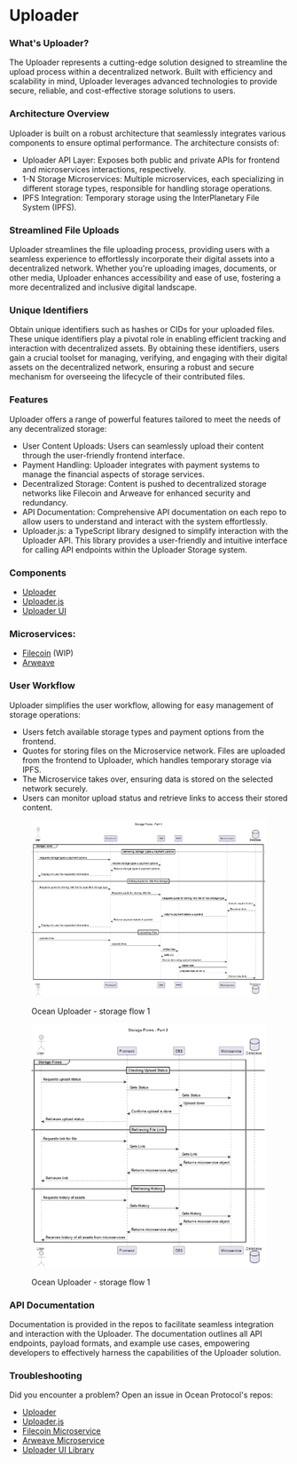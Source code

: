 # Uploader

### What's Uploader?

The Uploader represents a cutting-edge solution designed to streamline the upload process within a decentralized network. Built with efficiency and scalability in mind, Uploader leverages advanced technologies to provide secure, reliable, and cost-effective storage solutions to users.

### Architecture Overview

Uploader is built on a robust architecture that seamlessly integrates various components to ensure optimal performance. The architecture consists of:

- Uploader API Layer: Exposes both public and private APIs for frontend and microservices interactions, respectively.
- 1-N Storage Microservices: Multiple microservices, each specializing in different storage types, responsible for handling storage operations.
- IPFS Integration: Temporary storage using the InterPlanetary File System (IPFS).

### Streamlined File Uploads

Uploader streamlines the file uploading process, providing users with a seamless experience to effortlessly incorporate their digital assets into a decentralized network. Whether you're uploading images, documents, or other media, Uploader enhances accessibility and ease of use, fostering a more decentralized and inclusive digital landscape.

### Unique Identifiers

Obtain unique identifiers such as hashes or CIDs for your uploaded files. These unique identifiers play a pivotal role in enabling efficient tracking and interaction with decentralized assets. By obtaining these identifiers, users gain a crucial toolset for managing, verifying, and engaging with their digital assets on the decentralized network, ensuring a robust and secure mechanism for overseeing the lifecycle of their contributed files.

### Features

Uploader offers a range of powerful features tailored to meet the needs of any decentralized storage:

- User Content Uploads: Users can seamlessly upload their content through the user-friendly frontend interface.
- Payment Handling: Uploader integrates with payment systems to manage the financial aspects of storage services.
- Decentralized Storage: Content is pushed to decentralized storage networks like Filecoin and Arweave for enhanced security and redundancy.
- API Documentation: Comprehensive API documentation on each repo to allow users to understand and interact with the system effortlessly.
- Uploader.js: a TypeScript library designed to simplify interaction with the Uploader API. This library provides a user-friendly and intuitive interface for calling API endpoints within the Uploader Storage system.

### Components

- [Uploader](https://github.com/oceanprotocol/decentralized_storage_backend)
- [Uploader.js](https://github.com/oceanprotocol/uploader.js)
- [Uploader UI](https://github.com/oceanprotocol/uploader-ui-lib)

### Microservices:

- [Filecoin](https://github.com/oceanprotocol/uploader_filecoin) (WIP)
- [Arweave](https://github.com/oceanprotocol/uploader_arweave)

### User Workflow

Uploader simplifies the user workflow, allowing for easy management of storage operations:

- Users fetch available storage types and payment options from the frontend.
- Quotes for storing files on the Microservice network.
Files are uploaded from the frontend to Uploader, which handles temporary storage via IPFS.
- The Microservice takes over, ensuring data is stored on the selected network securely.
- Users can monitor upload status and retrieve links to access their stored content.

<figure><img src="../../.gitbook/assets/uploader/uploader_1.png" alt=""><figcaption><p>Ocean Uploader - storage flow 1</p></figcaption></figure>
<figure><img src="../../.gitbook/assets/uploader/uploader_2.png" alt=""><figcaption><p>Ocean Uploader - storage flow 1</p></figcaption></figure>

### API Documentation

Documentation is provided in the repos to facilitate seamless integration and interaction with the Uploader. The documentation outlines all API endpoints, payload formats, and example use cases, empowering developers to effectively harness the capabilities of the Uploader solution.

### Troubleshooting

Did you encounter a problem? Open an issue in Ocean Protocol's repos:

- [Uploader](https://github.com/oceanprotocol/decentralized_storage_backend/issues)
- [Uploader.js](https://github.com/oceanprotocol/uploader.js/issues)
- [Filecoin Microservice](https://github.com/oceanprotocol/uploader_filecoin/issues)
- [Arweave Microservice](https://github.com/oceanprotocol/uploader_arweave/issues)
- [Uploader UI Library](https://github.com/oceanprotocol/uploader-ui-lib/issues)

